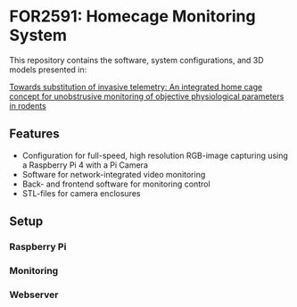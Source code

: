 # FOR2591: Homecage Monitoring System

This repository contains the software, system configurations, and 3D models presented in:

 [Towards substitution of invasive telemetry: An integrated home cage concept for unobstrusive monitoring of objective physiological parameters in rodents](https://www.biorxiv.org/content/10.1101/2023.05.12.540546v1.full)
 
## Features
* Configuration for full-speed, high resolution RGB-image capturing using a Raspberry Pi 4 with a Pi Camera 
* Software for network-integrated video monitoring
* Back- and frontend software for monitoring control
* STL-files for camera enclosures

## Setup

### Raspberry Pi

### Monitoring

### Webserver
